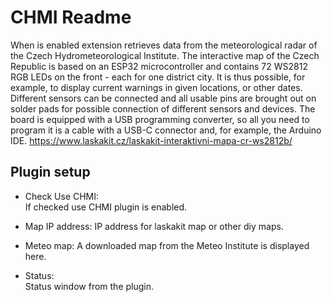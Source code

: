 CHMI Readme
====

When is enabled extension retrieves data from the meteorological radar of the Czech Hydrometeorological Institute. The interactive map of the Czech Republic is based on an ESP32 microcontroller and contains 72 WS2812 RGB LEDs on the front - each for one district city. It is thus possible, for example, to display current warnings in given locations, or other dates. Different sensors can be connected and all usable pins are brought out on solder pads for possible connection of different sensors and devices. The board is equipped with a USB programming converter, so all you need to program it is a cable with a USB-C connector and, for example, the Arduino IDE. https://www.laskakit.cz/laskakit-interaktivni-mapa-cr-ws2812b/

Plugin setup
-----------
* Check Use CHMI:  
  If checked use CHMI plugin is enabled.

* Map IP address:
  IP address for laskakit map or other diy maps.

* Meteo map:
  A downloaded map from the Meteo Institute is displayed here.  
 
* Status:  
  Status window from the plugin.